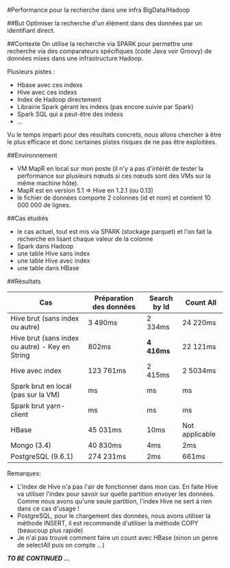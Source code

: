 #Performance pour la recherche dans une infra BigData/Hadoop


##But
Optimiser la recherche d'un élément dans des données par un identifiant direct.

##Contexte
On utilise la recherche via SPARK pour permettre une recherche via des comparateurs spécifiques (code Java voir Groovy) de données mises dans une infrastructure Hadoop.

Plusieurs pistes :
* Hbase avec ces indexs
* Hive avec ces indexs
* Index de Hadoop directement
* Librairie Spark gérant les indexs (pas encore suivie par Spark)
* Spark SQL qui a peut-être des indexs
* ...


Vu le temps imparti pour des résultats concrets, nous allons chercher à être le plus efficace et donc certaines pistes risques de ne pas être exploitées.

##Environnement
* VM MapR en local sur mon poste (il n'y a pas d'intérêt de tester la performance sur plusieurs nœuds si ces nœuds sont des VMs sur la même machine hôte). 
* MapR est en version 5.1 => Hive en 1.2.1 (ou 0.13)
* le fichier de données comporte 2 colonnes (id et nom) et contient 10 000 000 de lignes.

##Cas étudiés
* le cas actuel, tout est mis via SPARK (stockage parquet) et l'on fait la recherche en lisant chaque valeur de la colonne
* Spark dans Hadoop
* une table Hive sans index
* une table Hive avec index 
* une table dans HBase

##Résultats

|Cas|Préparation des données|Search by Id|Count All|
|---|---|---|---|
|Hive brut (sans index ou autre)|3 490ms|2 334ms|24 220ms|
|Hive brut (sans index ou autre) - Key en String|802ms|**4 416ms**|22 121ms|
|Hive avec index|123 761ms|2 415ms|2 5034ms|
|Spark brut en local (pas sur la VM)|ms|ms|ms|
|Spark brut yarn-client|ms|ms|ms|
|HBase|45 031ms|10ms|Not applicable|
|Mongo (3.4)|40 830ms|4ms|2ms|
|PostgreSQL (9.6.1)|274 231ms|2ms|661ms|

Remarques: 
* L'index de Hive n'a pas l'air de fonctionner dans mon cas. En faite Hive va utiliser l'index pour savoir sur quelle partition envoyer les données. Comme nous avons qu'une seule partition, l'index Hive ne sert à rien dans ce cas d'usage !
* PostgreSQL, pour le chargement des données, nous avons utiliser la méthode INSERT, il est recommandé d'utiliser la méthode COPY (beaucoup plus rapide)
* Je n'ai pas trouvé comment faire un count avec HBase (sinon un genre de selectAll puis on compte ...)

_**TO BE CONTINUED ...**_
